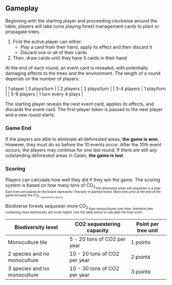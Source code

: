 ## Gameplay

Beginning with the starting player and proceeding clockwise around the table, players will take turns playing forest management cards to plant or propagate trees.

1. First the active player can either:
    - Play a card from their hand, apply its effect and then discard it
    - Discard one or all of their cards
2. Then, draw cards until they have 3 cards in their hand

At the end of each round, an event card is revealed, with potentially damaging effects to the trees and the environment.
The length of a round depends on the number of players.

| 1 player | 3 plays/turn |
| 2 players | 2 plays/turn |
| 3-4 players | 1 play/turn |
| 5-6 players | 1 turn every 4 plays |

The starting player reveals the next event card, applies its effects, and discards the event card. 
The first-player token is passed to the next player and a new round starts.

### Game End

If the players are able to eliminate all deforested areas, **the game is won**. However, they must do so before the 10 events occur. After the 10th event occurs, the players may continue for one last round. If there are still any outstanding deforested areas in Catan, **the game is lost**.

### Scoring

Players can calculate how well they did if they win the game. The scoring system is based on how many tons of CO<sub>2<sub> the reforested areas will sequester in a year. Each tree unit placed on the board represents 1 hectare of planted forest. More tree units at the end of the game increase the CO<sub>2<sub> sequestering capacity.

Biodiverse forests sequester more CO<sub>2<sub> than monocultures over time, therefore tiles containing more biodiversity will score higher. Use the table below to calculate the final score:

| Biodiversity level | CO2 sequestering capacity | Point per tree unit |
| --------------- | --------------- | --------------- |
| Monoculture tile | 5 - 20 tons of CO2 per year | 1 points |
| 2 species and no monoculture | 10 - 20 tons of CO2 per year | 2 points |
| 3 species and no monoculture | 10 - 30 tons of CO2 per year | 3 points |